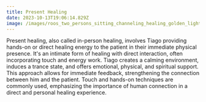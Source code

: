 ```yaml
---
title: Present Healing
date: 2023-10-13T19:06:14.829Z
image: /images/roos_two_persons_sitting_channeling_healing_golden_light_c4ba8935-207a-4d9c-80f3-0b811e399004.png
---
```

Present healing, also called in-person healing, involves Tiago providing hands-on or direct healing energy to the patient in their immediate physical presence. It's an intimate form of healing with direct interaction, often incorporating touch and energy work. Tiago creates a calming environment, induces a trance state, and offers emotional, physical, and spiritual support. This approach allows for immediate feedback, strengthening the connection between him and the patient. Touch and hands-on techniques are commonly used, emphasizing the importance of human connection in a direct and personal healing experience.
